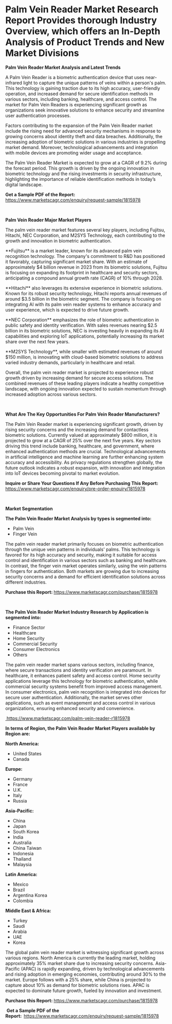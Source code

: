 <p><h1>Palm Vein Reader Market Research Report Provides thorough Industry Overview, which offers an In-Depth Analysis of Product Trends and New Market Divisions</h1></p><p><strong>Palm Vein Reader Market Analysis and Latest Trends</strong></p>
<p><p>A Palm Vein Reader is a biometric authentication device that uses near-infrared light to capture the unique patterns of veins within a person's palm. This technology is gaining traction due to its high accuracy, user-friendly operation, and increased demand for secure identification methods in various sectors, including banking, healthcare, and access control. The market for Palm Vein Readers is experiencing significant growth as organizations seek innovative solutions to enhance security and streamline user authentication processes.</p><p>Factors contributing to the expansion of the Palm Vein Reader market include the rising need for advanced security mechanisms in response to growing concerns about identity theft and data breaches. Additionally, the increasing adoption of biometric solutions in various industries is propelling market demand. Moreover, technological advancements and integration with mobile devices are promoting wider usage and acceptance.</p><p>The Palm Vein Reader Market is expected to grow at a CAGR of 9.2% during the forecast period. This growth is driven by the ongoing innovation in biometric technology and the rising investments in security infrastructure, highlighting the importance of reliable identification methods in today’s digital landscape.</p></p>
<p><strong>Get a Sample PDF of the Report:&nbsp;</strong> <a href="https://www.marketscagr.com/enquiry/request-sample/1815978?utm_campaign=3040&utm_medium=2&utm_source=Github&utm_content=ia&utm_term=16042025&utm_id=palm-vein-reader">https://www.marketscagr.com/enquiry/request-sample/1815978</a></p>
<p>&nbsp;</p>
<p><strong>Palm Vein Reader Major Market Players</strong></p>
<p><p>The palm vein reader market features several key players, including Fujitsu, Hitachi, NEC Corporation, and M2SYS Technology, each contributing to the growth and innovation in biometric authentication. </p><p>**Fujitsu** is a market leader, known for its advanced palm vein recognition technology. The company's commitment to R&D has positioned it favorably, capturing significant market share. With an estimate of approximately $4 billion revenue in 2023 from its biometric solutions, Fujitsu is focusing on expanding its footprint in healthcare and security sectors, anticipating a compound annual growth rate (CAGR) of 10% through 2028.</p><p>**Hitachi** also leverages its extensive experience in biometric solutions. Known for its robust security technology, Hitachi reports annual revenues of around $3.5 billion in the biometric segment. The company is focusing on integrating AI with its palm vein reader systems to enhance accuracy and user experience, which is expected to drive future growth.</p><p>**NEC Corporation** emphasizes the role of biometric authentication in public safety and identity verification. With sales revenues nearing $2.5 billion in its biometric solutions, NEC is investing heavily in expanding its AI capabilities and exploring IoT applications, potentially increasing its market share over the next few years.</p><p>**M2SYS Technology**, while smaller with estimated revenues of around $150 million, is innovating with cloud-based biometric solutions to address varied industry demands, particularly in healthcare and retail. </p><p>Overall, the palm vein reader market is projected to experience robust growth driven by increasing demand for secure access solutions. The combined revenues of these leading players indicate a healthy competitive landscape, with ongoing innovation expected to sustain momentum through increased adoption across various sectors.</p></p>
<p>&nbsp;</p>
<p><strong>What Are The Key Opportunities For Palm Vein Reader Manufacturers?</strong></p>
<p><p>The Palm Vein Reader market is experiencing significant growth, driven by rising security concerns and the increasing demand for contactless biometric solutions. Currently valued at approximately $800 million, it is projected to grow at a CAGR of 25% over the next five years. Key sectors driving this trend include banking, healthcare, and government, where enhanced authentication methods are crucial. Technological advancements in artificial intelligence and machine learning are further enhancing system accuracy and accessibility. As privacy regulations strengthen globally, the future outlook indicates a robust expansion, with innovation and integration into IoT devices becoming pivotal to market evolution.</p></p>
<p><strong>Inquire or Share Your Questions If Any Before Purchasing This Report:</strong> <a href="https://www.marketscagr.com/enquiry/pre-order-enquiry/1815978?utm_campaign=3040&utm_medium=2&utm_source=Github&utm_content=ia&utm_term=16042025&utm_id=palm-vein-reader">https://www.marketscagr.com/enquiry/pre-order-enquiry/1815978</a></p>
<p>&nbsp;</p>
<p><strong>Market Segmentation</strong></p>
<p><strong>The Palm Vein Reader Market Analysis by types is segmented into:</strong></p>
<p><ul><li>Palm Vein</li><li>Finger Vein</li></ul></p>
<p><p>The palm vein reader market primarily focuses on biometric authentication through the unique vein patterns in individuals' palms. This technology is favored for its high accuracy and security, making it suitable for access control and identification in various sectors such as banking and healthcare. In contrast, the finger vein market operates similarly, using the vein patterns in fingers for authentication. Both markets are growing due to increasing security concerns and a demand for efficient identification solutions across different industries.</p></p>
<p><strong>Purchase this Report:&nbsp;</strong><a href="https://www.marketscagr.com/purchase/1815978?utm_campaign=3040&utm_medium=2&utm_source=Github&utm_content=ia&utm_term=16042025&utm_id=palm-vein-reader">https://www.marketscagr.com/purchase/1815978</a></p>
<p>&nbsp;</p>
<p><strong>The Palm Vein Reader Market Industry Research by Application is segmented into:</strong></p>
<p><ul><li>Finance Sector</li><li>Healthcare</li><li>Home Security</li><li>Commercial Security</li><li>Consumer Electronics</li><li>Others</li></ul></p>
<p><p>The palm vein reader market spans various sectors, including finance, where secure transactions and identity verification are paramount. In healthcare, it enhances patient safety and access control. Home security applications leverage this technology for biometric authentication, while commercial security systems benefit from improved access management. In consumer electronics, palm vein recognition is integrated into devices for secure user authentication. Additionally, the market serves other applications, such as event management and access control in various organizations, ensuring enhanced security and convenience.</p></p>
<p><a href="https://www.marketscagr.com/palm-vein-reader-r1815978?utm_campaign=3040&utm_medium=2&utm_source=Github&utm_content=ia&utm_term=16042025&utm_id=palm-vein-reader">&nbsp;https://www.marketscagr.com/palm-vein-reader-r1815978</a></p>
<p><strong>In terms of Region, the Palm Vein Reader Market Players available by Region are:</strong></p>
<p>
    <p> <strong> North America: </strong>
        <ul>
            <li>United States</li>
            <li>Canada</li>
        </ul>
        </p> 
    <p> <strong> Europe: </strong>
        <ul>
            <li>Germany</li>
            <li>France</li>
            <li>U.K.</li>
            <li>Italy</li>
            <li>Russia</li>
        </ul>
        </p> 
    <p> <strong> Asia-Pacific: </strong>
        <ul>
            <li>China</li>
            <li>Japan</li>
            <li>South Korea</li>
            <li>India</li>
            <li>Australia</li>
            <li>China Taiwan</li>
            <li>Indonesia</li>
            <li>Thailand</li>
            <li>Malaysia</li>
        </ul>
        </p> 
    <p> <strong> Latin America: </strong>
        <ul>
            <li>Mexico</li>
            <li>Brazil</li>
            <li>Argentina Korea</li>
            <li>Colombia</li>
        </ul>
        </p> 
    <p> <strong> Middle East & Africa: </strong>
        <ul>
            <li>Turkey</li>
            <li>Saudi</li>
            <li>Arabia</li>
            <li>UAE</li>
            <li>Korea</li>
        </ul>
    </p>
    </p>
<p><p>The global palm vein reader market is witnessing significant growth across various regions. North America is currently the leading market, holding approximately 35% market share due to increasing security concerns. Asia-Pacific (APAC) is rapidly expanding, driven by technological advancements and rising adoption in emerging economies, contributing around 30% to the market. Europe follows with a 25% share, while China is projected to capture about 10% as demand for biometric solutions rises. APAC is expected to dominate future growth, fueled by innovation and investment.</p></p>
<p><strong>Purchase this Report: </strong><a href="https://www.marketscagr.com/purchase/1815978?utm_campaign=3040&utm_medium=2&utm_source=Github&utm_content=ia&utm_term=16042025&utm_id=palm-vein-reader">https://www.marketscagr.com/purchase/1815978</a></p>
<p>&nbsp;<strong>Get a Sample PDF of the Report:&nbsp;&nbsp;</strong><a href="https://www.marketscagr.com/enquiry/request-sample/1815978?utm_campaign=3040&utm_medium=2&utm_source=Github&utm_content=ia&utm_term=16042025&utm_id=palm-vein-reader">https://www.marketscagr.com/enquiry/request-sample/1815978</a></p>
<p><strong></strong></p>
<p><p></p><p></p><p></p></p>